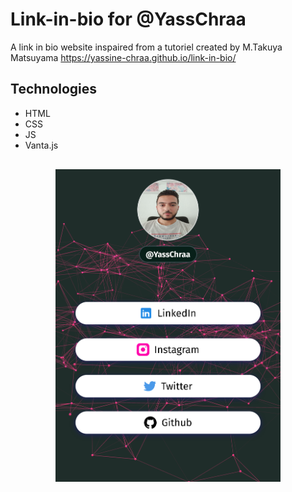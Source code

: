 # Link-in-bio for @YassChraa
A link in bio website inspaired from a tutoriel created by M.Takuya Matsuyama
https://yassine-chraa.github.io/link-in-bio/
## Technologies
* HTML
* CSS
* JS
* Vanta.js 
<did style="padding: 16px;display: flex;justify-content: center;">
<img src="./images/link-to-bio.png"  height="500">
</div>
